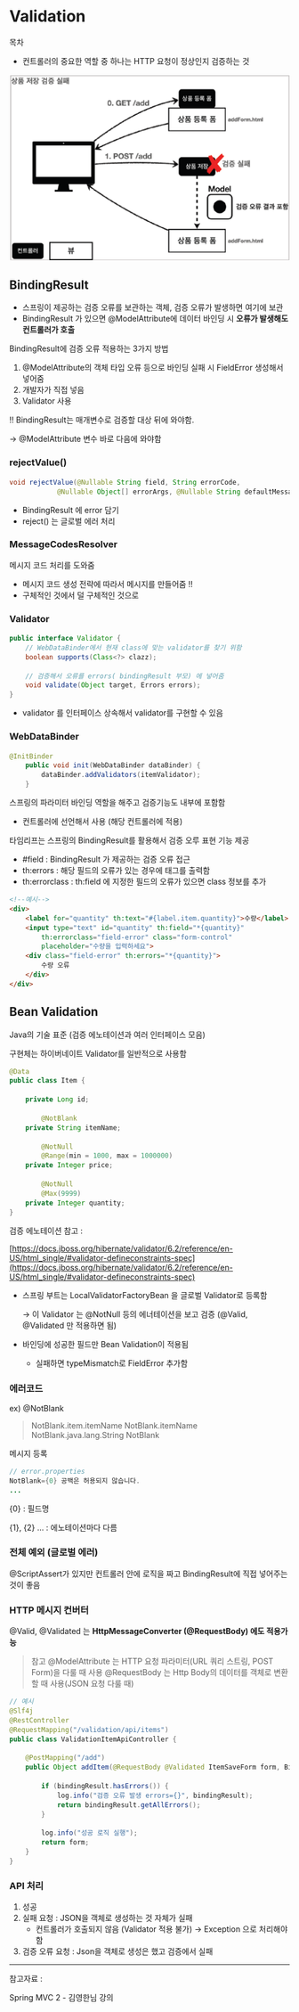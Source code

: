 # Validation

목차

- 컨트롤러의 중요한 역할 중 하나는 HTTP 요청이 정상인지 검증하는 것

![Untitled](https://raw.githubusercontent.com/dyparkkk/TIL/main/Spring/img/validation.png)

## BindingResult

- 스프링이 제공하는 검증 오류를 보관하는 객체, 검증 오류가 발생하면 여기에 보관
- BindingResult 가 있으면 @ModelAttribute에 데이터 바인딩 시 **오류가 발생해도 컨트롤러가 호출**

BindingResult에 검증 오류 적용하는 3가지 방법

1.  @ModelAttribute의 객체 타입 오류 등으로 바인딩 실패 시 FieldError 생성해서 넣어줌
2. 개발자가 직접 넣음
3. Validator 사용

!! BindingResult는 매개변수로 검증할 대상 뒤에 와야함.

 → @ModelAttribute 변수 바로 다음에 와야함

### rejectValue()

```java
void rejectValue(@Nullable String field, String errorCode, 
			@Nullable Object[] errorArgs, @Nullable String defaultMessage);
```

- BindingResult 에 error 담기
- reject() 는 글로벌 에러 처리

### MessageCodesResolver

메시지 코드 처리를 도와줌

- 메시지 코드 생성 전략에 따라서 메시지를 만들어줌 !!
- 구체적인 것에서 덜 구체적인 것으로

### Validator

```java
public interface Validator {
	// WebDataBinder에서 현재 class에 맞는 validator를 찾기 위함
	boolean supports(Class<?> clazz);

	// 검증해서 오류를 errors( bindingResult 부모) 에 넣어줌 
	void validate(Object target, Errors errors);
}
```

- validator 를 인터페이스 상속해서 validator를 구현할 수 있음

### WebDataBinder

```java
@InitBinder
    public void init(WebDataBinder dataBinder) {
        dataBinder.addValidators(itemValidator);
    }
```

스프링의 파라미터 바인딩 역할을 해주고 검증기능도 내부에 포함함

- 컨트롤러에 선언해서 사용 (해당 컨트롤러에 적용)

타임리프는 스프링의 BindingResult를 활용해서 검증 오루 표현 기능 제공

- #field : BindingResult 가 제공하는 검증 오류 접근
- th:errors : 해당 필드의 오류가 있는 경우에 태그를 출력함
- th:errorclass : th:field 에 지정한 필드의 오류가 있으면 class 정보를 추가

```html
<!--예시-->
<div>
	<label for="quantity" th:text="#{label.item.quantity}">수량</label>
	<input type="text" id="quantity" th:field="*{quantity}"
		th:errorclass="field-error" class="form-control"
		placeholder="수량을 입력하세요">
	<div class="field-error" th:errors="*{quantity}">
		수량 오류
	</div>
</div>
```

## Bean Validation

Java의 기술 표준 (검증 에노테이션과 여러 인터페이스 모음) 

구현체는 하이버네이트 Validator를 일반적으로 사용함

```java
@Data
public class Item {

    private Long id;

		@NotBlank
    private String itemName;

		@NotNull
		@Range(min = 1000, max = 1000000)
    private Integer price;

		@NotNull
		@Max(9999)
    private Integer quantity;
}
```

검증 에노테이션 참고 : 

[https://docs.jboss.org/hibernate/validator/6.2/reference/en-US/html_single/#validator-defineconstraints-spec](https://docs.jboss.org/hibernate/validator/6.2/reference/en-US/html_single/#validator-defineconstraints-spec)

- 스프링 부트는 LocalValidatorFactoryBean 을 글로벌 Validator로 등록함
    
    → 이 Validator 는 @NotNull 등의 에너테이션을 보고 검증 (@Valid, @Validated 만 적용하면 됨)
    

- 바인딩에 성공한 필드만 Bean Validation이 적용됨
    - 실패하면 typeMismatch로 FieldError 추가함
    

### 에러코드

ex) @NotBlank

> NotBlank.item.itemName
NotBlank.itemName
NotBlank.java.lang.String
NotBlank
> 

메시지 등록

```java
// error.properties
NotBlank={0} 공백은 허용되지 않습니다. 
...
```

{0} : 필드명

{1}, {2} ... : 에노테이션마다 다름

 

### 전체 예외 (글로벌 에러)

@ScriptAssert가 있지만 컨트롤러 안에 로직을 짜고 BindingResult에 직접 넣어주는 것이 좋음

 

### HTTP 메시지 컨버터

@Valid, @Validated 는 **HttpMessageConverter (@RequestBody) 에도 적용가능** 

> 참고 
@ModelAttribute  는 HTTP 요청 파라미터(URL 쿼리 스트링, POST Form)을 다룰 때 사용
@RequestBody 는 Http Body의 데이터를 객체로 변환 할 때 사용(JSON 요청 다룰 때)
> 

```java
// 예시
@Slf4j
@RestController
@RequestMapping("/validation/api/items")
public class ValidationItemApiController {

    @PostMapping("/add")
    public Object addItem(@RequestBody @Validated ItemSaveForm form, BindingResult bindingResult) {

        if (bindingResult.hasErrors()) {
            log.info("검증 오류 발생 errors={}", bindingResult);
            return bindingResult.getAllErrors();
        }

        log.info("성공 로직 실행");
        return form;
    }
}
```

### API 처리

1. 성공
2. 실패 요청 : JSON을 객체로 생성하는 것 자체가 실패 
    - 컨트롤러가 호출되지 않음 (Validator 적용 불가) → Exception 으로 처리해야함
3. 검증 오류 요청 : Json을 객체로 생성은 했고 검증에서 실패

---

참고자료 : 

Spring MVC 2 - 김영한님 강의